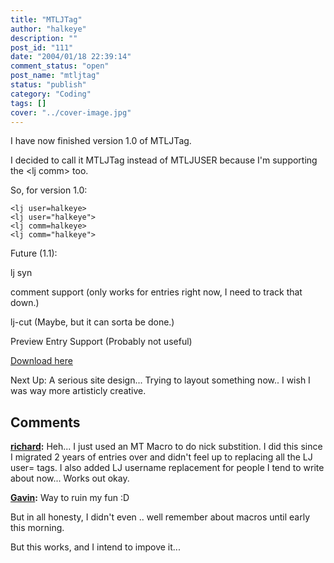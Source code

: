 ```yaml
---
title: "MTLJTag"
author: "halkeye"
description: ""
post_id: "111"
date: "2004/01/18 22:39:14"
comment_status: "open"
post_name: "mtljtag"
status: "publish"
category: "Coding"
tags: []
cover: "../cover-image.jpg"
---
```


I have now finished version 1.0 of MTLJTag.

I decided to call it MTLJTag instead of MTLJUSER because I'm supporting the &lt;lj comm&gt; too.

So, for version 1.0:

```
<lj user=halkeye>
<lj user="halkeye">
<lj comm=halkeye>
<lj comm="halkeye">
```

Future (1.1):

lj syn

comment support (only works for entries right now, I need to track that down.)  

lj-cut (Maybe, but it can sorta be done.)  

Preview Entry Support (Probably not useful)

[Download here](https://files.halkeye.net/MTLJTag.tgz)

Next Up: A serious site design... Trying to layout something now.. I wish I was way more artisticly creative.

## Comments

**[richard](#8 "2004-01-19 13:56:43"):** Heh... I just used an MT Macro to do nick substition. I did this since I migrated 2 years of entries over and didn't feel up to replacing all the LJ user= tags. I also added LJ username replacement for people I tend to write about now... Works out okay.

**[Gavin](#9 "2004-01-19 14:00:43"):** Way to ruin my fun :D

But in all honesty, I didn't even .. well remember about macros until early this morning.

But this works, and I intend to impove it...


